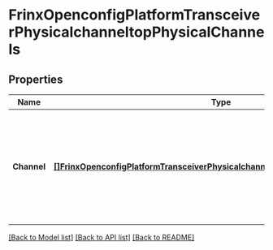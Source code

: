# FrinxOpenconfigPlatformTransceiverPhysicalchanneltopPhysicalChannels

## Properties
Name | Type | Description | Notes
------------ | ------------- | ------------- | -------------
**Channel** | [**[]FrinxOpenconfigPlatformTransceiverPhysicalchanneltopPhysicalchannelsChannel**](frinx.openconfig.platform.transceiver.physicalchanneltop.physicalchannels.Channel.md) | Optional[List of client channels, keyed by index within a physical client port.  A physical port with a single channel would have a single zero-indexed element] REF:Optional.empty | [optional] [default to null]

[[Back to Model list]](../README.md#documentation-for-models) [[Back to API list]](../README.md#documentation-for-api-endpoints) [[Back to README]](../README.md)


